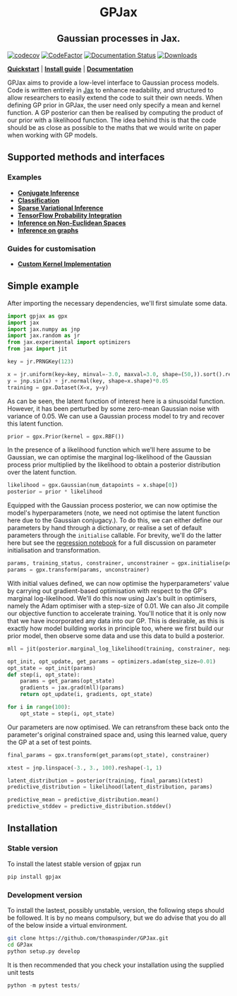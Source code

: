 <h1 align='center'>GPJax</h1>
<h2 align='center'>Gaussian processes in Jax.</h2>

[![codecov](https://codecov.io/gh/thomaspinder/gpjax/branch/master/graph/badge.svg?token=DM1DRDASU2)](https://codecov.io/gh/thomaspinder/gpjax)
[![CodeFactor](https://www.codefactor.io/repository/github/thomaspinder/gpjax/badge)](https://www.codefactor.io/repository/github/thomaspinder/gpjax)
[![Documentation Status](https://readthedocs.org/projects/gpjax/badge/?version=latest)](https://gpjax.readthedocs.io/en/latest/?badge=latest)
[![Downloads](https://pepy.tech/badge/gpjax)](https://pepy.tech/project/gpjax)

[**Quickstart**](#simple-example)
| [**Install guide**](#installation)
| [**Documentation**](https://gpjax.readthedocs.io/en/latest/)

GPJax aims to provide a low-level interface to Gaussian process models. Code is written entirely in [Jax](https://github.com/google/jax) to enhance readability, and structured to allow researchers to easily extend the code to suit their own needs. When defining GP prior in GPJax, the user need only specify a mean and kernel function. A GP posterior can then be realised by computing the product of our prior with a likelihood function. The idea behind this is that the code should be as close as possible to the maths that we would write on paper when working with GP models.

## Supported methods and interfaces

### Examples

- [**Conjugate Inference**](https://gpjax.readthedocs.io/en/latest/nbs/regression.html)
- [**Classification**](https://gpjax.readthedocs.io/en/latest/nbs/classification.html)
- [**Sparse Variational Inference**](https://gpjax.readthedocs.io/en/latest/nbs/sparse_regression.html)
- [**TensorFlow Probability Integration**](https://gpjax.readthedocs.io/en/latest/nbs/tfp_intergation.html)
- [**Inference on Non-Euclidean Spaces**](https://gpjax.readthedocs.io/en/latest/nbs/kernels.html#Custom-Kernel)
- [**Inference on graphs**](https://gpjax.readthedocs.io/en/latest/nbs/graph_kernels.html)

### Guides for customisation

- [**Custom Kernel Implementation**](https://gpjax.readthedocs.io/en/latest/nbs/kernels.html#Custom-Kernel)

## Simple example

After importing the necessary dependencies, we'll first simulate some data.

```python
import gpjax as gpx
import jax
import jax.numpy as jnp
import jax.random as jr
from jax.experimental import optimizers
from jax import jit

key = jr.PRNGKey(123)

x = jr.uniform(key=key, minval=-3.0, maxval=3.0, shape=(50,)).sort().reshape(-1, 1)
y = jnp.sin(x) + jr.normal(key, shape=x.shape)*0.05
training = gpx.Dataset(X=x, y=y)
```

As can be seen, the latent function of interest here is a sinusoidal function. However, it has been perturbed by some zero-mean Gaussian noise with variance of 0.05. We can use a Gaussian process model to try and recover this latent function.

```python
prior = gpx.Prior(kernel = gpx.RBF())
```

In the presence of a likelihood function which we'll here assume to be Gaussian, we can optimise the marginal log-likelihood of the Gaussian process prior multiplied by the likelihood to obtain a posterior distribution over the latent function.

```python
likelihood = gpx.Gaussian(num_datapoints = x.shape[0])
posterior = prior * likelihood
```

Equipped with the Gaussian process posterior, we can now optimise the model's hyperparameters (note, we need not optimise the latent function here due to the Gaussian conjugacy.). To do this, we can either define our parameters by hand through a dictionary, or realise a set of default parameters through the `initialise` callable. For brevity, we'll do the latter here but see the [regression notebook](https://github.com/thomaspinder/GPJax/blob/master/docs/nbs/regression.ipynb) for a full discussion on parameter initialisation and transformation.

```python
params, training_status, constrainer, unconstrainer = gpx.initialise(posterior)
params = gpx.transform(params, unconstrainer)
```

With initial values defined, we can now optimise the hyperparameters' value by carrying out gradient-based optimisation with respect to the GP's marginal log-likelihood. We'll do this now using Jax's built in optimisers, namely the Adam optimiser with a step-size of 0.01. We can also Jit compile our objective function to accelerate training. You'll notice that it is only now that we have incorporated any data into our GP. This is desirable, as this is exactly how model building works in principle too, where we first build our prior model, then observe some data and use this data to build a posterior.

```python
mll = jit(posterior.marginal_log_likelihood(training, constrainer, negative=True))

opt_init, opt_update, get_params = optimizers.adam(step_size=0.01)
opt_state = opt_init(params)
def step(i, opt_state):
    params = get_params(opt_state)
    gradients = jax.grad(mll)(params)
    return opt_update(i, gradients, opt_state)

for i in range(100):
    opt_state = step(i, opt_state)
```

Our parameters are now optimised. We can retransfrom these back onto the parameter's original constrained space and, using this learned value, query the GP at a set of test points.

```python
final_params = gpx.transform(get_params(opt_state), constrainer)

xtest = jnp.linspace(-3., 3., 100).reshape(-1, 1)

latent_distribution = posterior(training, final_params)(xtest)
predictive_distribution = likelihood(latent_distribution, params)

predictive_mean = predictive_distribution.mean()
predictive_stddev = predictive_distribution.stddev()
```

## Installation

### Stable version

To install the latest stable version of gpjax run

```bash
pip install gpjax
```

### Development version

To install the lastest, possibly unstable, version, the following steps should be followed. It is by no means compulsory, but we do advise that you do all of the below inside a virtual environment.

```bash
git clone https://github.com/thomaspinder/GPJax.git
cd GPJax
python setup.py develop
```

It is then recommended that you check your installation using the supplied unit tests

```python
python -m pytest tests/
```
